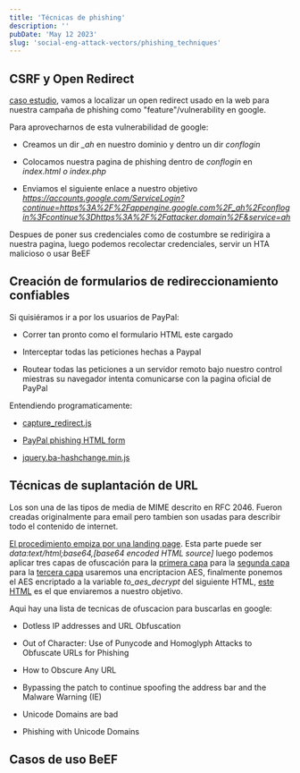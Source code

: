 ```yaml
---
title: 'Técnicas de phishing'
description: ''
pubDate: 'May 12 2023'
slug: 'social-eng-attack-vectors/phishing_techniques'
---
```


<h2>CSRF y Open Redirect</h2>

[caso estudio](https://www.seancassidy.me/), vamos a localizar un open redirect usado en la web para nuestra campaña de phishing como "feature"/vulnerability en google.

Para aprovecharnos de esta vulnerabilidad de google:

- Creamos un dir <i>\_ah</i> en nuestro dominio y dentro un dir <i>conflogin</i>

- Colocamos nuestra pagina de phishing dentro de <i>conflogin</i> en <i>index.html o index.php</i>

- Enviamos el siguiente enlace a nuestro objetivo <i>https://accounts.google.com/ServiceLogin?continue=https%3A%2F%2Fappengine.google.com%2F_ah%2Fconflogin%3Fcontinue%3Dhttps%3A%2F%2Fattacker.domain%2F&service=ah</i>

Despues de poner sus credenciales como de costumbre se redirigira a nuestra pagina, luego podemos recolectar credenciales, servir un HTA malicioso o usar BeEF

<h2>Creación de formularios de redireccionamiento confiables</h2>

Si quisiéramos ir a por los usuarios de PayPal:

- Correr tan pronto como el formulario HTML este cargado

- Interceptar todas las peticiones hechas a Paypal

- Routear todas las peticiones a un servidor remoto bajo nuestro control miestras su navegador intenta comunicarse con la pagina oficial de PayPal

Entendiendo programaticamente:

- [capture_redirect.js](https://gist.github.com/anonymous/3bf8342c76eba4da3f660cbffa24f5d8)

- [PayPal phishing HTML form](https://gist.github.com/anonymous/75b5eb6578bbc5bfcabe44e8fbb952ea)

- [jquery.ba-hashchange.min.js](https://gist.github.com/anonymous/950a70cdebd3e78b6e88312fa7d93250)

<h2>Técnicas de suplantación de URL</h2>

Los <mediatype> son una de las tipos de media de MIME descrito en RFC 2046. Fueron creadas originalmente para email pero tambien son usadas para describir todo el contenido de internet.

[El procedimiento empiza por una landing page](https://gist.githubusercontent.com/anonymous/907cc8e9dcc43c6a4412e682e5d5c2cd/raw/1e370d920c462b993b2ee467ecfe671a29d0408f/gistfile1.txt). Esta parte puede ser <i>data:text/html;base64,[base64 encoded HTML source]</i> luego podemos aplicar tres capas de ofuscación para la [primera capa](http://www.webtoolhub.com/tn561359-html-encrypter.aspx) para la [segunda capa](http://javascriptobfuscator.com/) para la [tercera capa](https://gist.github.com/anonymous/315be2adc72603005d7c7b176c163ed7) usaremos una encriptacion AES, finalmente ponemos el AES encriptado a la variable <i>to_aes_decrypt</i> del siguiente HTML, [este HTML](https://gist.github.com/anonymous/e749f1b8fcbdb08b9d709eb1df8b9575) es el que enviaremos a nuestro objetivo.

Aqui hay una lista de tecnicas de ofuscacion para buscarlas en google:

- Dotless IP addresses and URL Obfuscation

- Out of Character: Use of Punycode and Homoglyph Attacks to Obfuscate URLs for Phishing

- How to Obscure Any URL

- Bypassing the patch to continue spoofing the address bar and the Malware Warning (IE)

- Unicode Domains are bad

- Phishing with Unicode Domains

<h2>Casos de uso BeEF</h2>

